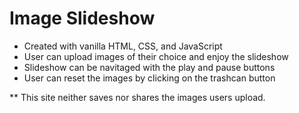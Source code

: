 # Image Slideshow

- Created with vanilla HTML, CSS, and JavaScript
- User can upload images of their choice and enjoy the slideshow
- Slideshow can be navitaged with the play and pause buttons
- User can reset the images by clicking on the trashcan button

\*\* This site neither saves nor shares the images users upload.
